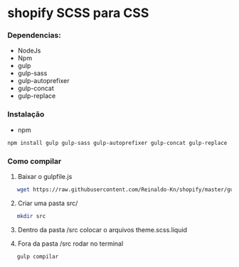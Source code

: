 # shopify SCSS para CSS

### Dependencias:
  - NodeJs
  - Npm
  - gulp
  - gulp-sass
  - gulp-autoprefixer
  - gulp-concat
  - gulp-replace
  
 
  
### Instalação
  
  * npm
  ```sh
  npm install gulp gulp-sass gulp-autoprefixer gulp-concat gulp-replace
  ```

### Como compilar

1. Baixar o gulpfile.js
```sh
   wget https://raw.githubusercontent.com/Reinaldo-Kn/shopify/master/gulpfile.js
   ```
   
2. Criar uma pasta src/   
```sh
   mkdir src
   ```
3. Dentro da pasta /src  colocar o arquivos theme.scss.liquid   

4. Fora da pasta /src rodar no terminal 
```sh
   gulp compilar
   ```
